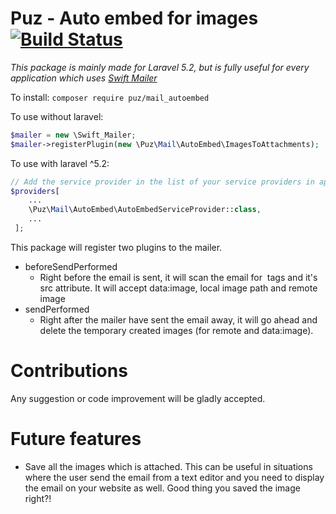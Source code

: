 # Puz - Auto embed for images [![Build Status](https://travis-ci.org/molteber/puz-autoembed.svg?branch=master)](https://github.com/molteber/puz-autoembed)
*This package is mainly made for Laravel 5.2, but is fully useful for every application which uses [Swift Mailer](https://packagist.org/packages/swiftmailer/swiftmailer)*

To install: `composer require puz/mail_autoembed`

To use without laravel:
```php
$mailer = new \Swift_Mailer;
$mailer->registerPlugin(new \Puz\Mail\AutoEmbed\ImagesToAttachments);
```

To use with laravel ^5.2:
```php
// Add the service provider in the list of your service providers in app.php. It MUST be added after laravels mail service provider
$providers[
    ...
    \Puz\Mail\AutoEmbed\AutoEmbedServiceProvider::class,
    ...
 ];
```

This package will register two plugins to the mailer.
* beforeSendPerformed
   * Right before the email is sent, it will scan the email for <img> tags and it's src attribute. It will accept data:image, local image path and remote image
* sendPerformed
   * Right after the mailer have sent the email away, it will go ahead and delete the temporary created images (for remote and data:image).

# Contributions
Any suggestion or code improvement will be gladly accepted.

# Future features
 - Save all the images which is attached. This can be useful in situations where the user send the email from a text editor and you need to display the email on your website as well. Good thing you saved the image right?!
